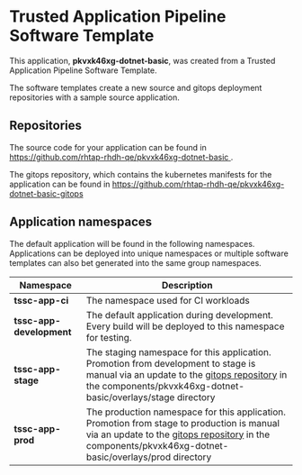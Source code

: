 # Trusted Application Pipeline Software Template

This application, **pkvxk46xg-dotnet-basic**, was created from a Trusted Application Pipeline Software Template.

The software templates create a new source and gitops deployment repositories with a sample source application. 

## Repositories

The source code for your application can be found in [https://github.com/rhtap-rhdh-qe/pkvxk46xg-dotnet-basic ](https://github.com/rhtap-rhdh-qe/pkvxk46xg-dotnet-basic ).
 
The gitops repository, which contains the kubernetes manifests for the application can be found in 
[https://github.com/rhtap-rhdh-qe/pkvxk46xg-dotnet-basic-gitops ](https://github.com/rhtap-rhdh-qe/pkvxk46xg-dotnet-basic-gitops ) 

## Application namespaces 

The default application will be found in the following namespaces. Applications can be deployed into unique namespaces or multiple software templates can also bet generated into the same group namespaces.  

|  Namespace   |  Description   |  
| -------- | -------- |
| **tssc-app-ci** | The namespace used for CI workloads |
| **tssc-app-development** | The default application during development. Every build will be deployed to this namespace for testing. |
| **tssc-app-stage** | The staging namespace for this application. Promotion from development to stage is manual via an update to the [gitops repository](https://github.com/rhtap-rhdh-qe/pkvxk46xg-dotnet-basic-gitops ) in the components/pkvxk46xg-dotnet-basic/overlays/stage directory |
| **tssc-app-prod** | The production namespace for this application. Promotion from stage to production is manual via an update to the [gitops repository](https://github.com/rhtap-rhdh-qe/pkvxk46xg-dotnet-basic-gitops ) in the components/pkvxk46xg-dotnet-basic/overlays/prod directory |